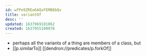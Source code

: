 ```yaml
---
id: wfPe9ZREo6AQxFEMB8bQv
title: variantOf
desc: ''
updated: 1637969101062
created: 1637955100978
---
```



- perhaps all the variants of a thing are members of a class, but
- [[p.similarTo]] [[dendron://predicates/p.forkOf]]
